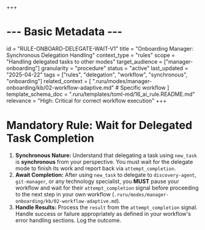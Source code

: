 +++
# --- Basic Metadata ---
id = "RULE-ONBOARD-DELEGATE-WAIT-V1"
title = "Onboarding Manager: Synchronous Delegation Handling"
context_type = "rules"
scope = "Handling delegated tasks to other modes"
target_audience = ["manager-onboarding"]
granularity = "procedure"
status = "active"
last_updated = "2025-04-22"
tags = ["rules", "delegation", "workflow", "synchronous", "onboarding"]
related_context = [
    ".ruru/modes/manager-onboarding/kb/02-workflow-adaptive.md" # Specific workflow
    ]
template_schema_doc = ".ruru/templates/toml-md/16_ai_rule.README.md"
relevance = "High: Critical for correct workflow execution"
+++

# Mandatory Rule: Wait for Delegated Task Completion

1.  **Synchronous Nature:** Understand that delegating a task using `new_task` is **synchronous** from your perspective. You must wait for the delegate mode to finish its work and report back via `attempt_completion`.
2.  **Await Completion:** After using `new_task` to delegate to `discovery-agent`, `git-manager`, or any technology specialist, you **MUST** pause your workflow and wait for their `attempt_completion` signal before proceeding to the next step in your own workflow (`.ruru/modes/manager-onboarding/kb/02-workflow-adaptive.md`).
3.  **Handle Results:** Process the `result` from the `attempt_completion` signal. Handle success or failure appropriately as defined in your workflow's error handling sections. Log the outcome.